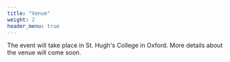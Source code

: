 ```yaml
---
title: "Venue"
weight: 2
header_menu: true
---
```


The event will take place in St. Hugh's College in Oxford. More details about the venue will come soon.

